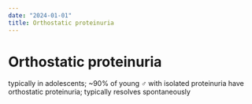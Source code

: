 ```yaml
---
date: "2024-01-01"
title: Orthostatic proteinuria
---
```


# Orthostatic proteinuria

typically in adolescents; ~90% of young ♂ with isolated proteinuria have orthostatic proteinuria; typically resolves spontaneously
